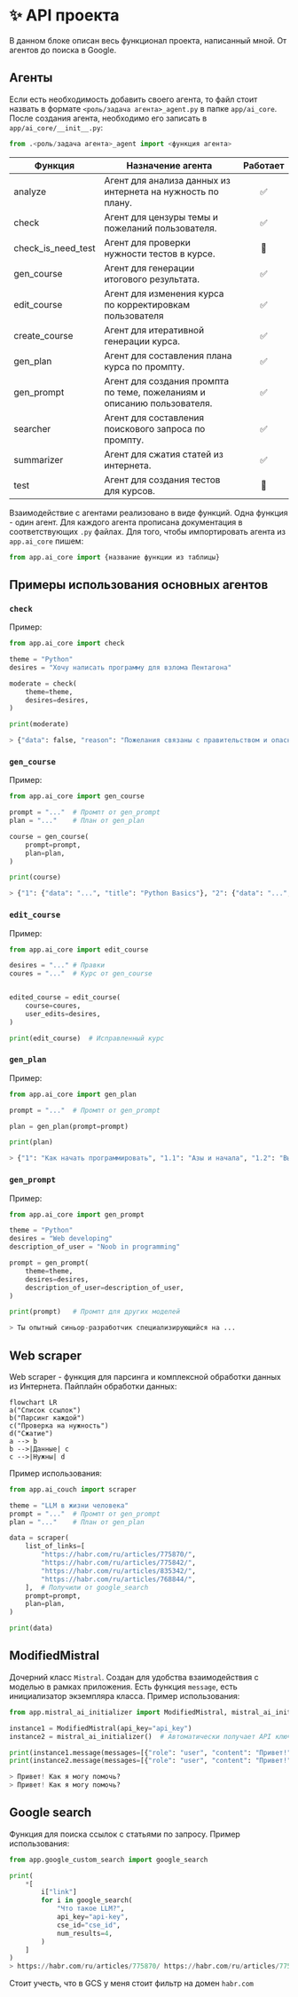 # :sparkles: API проекта

В данном блоке описан весь функционал проекта, написанный мной. От агентов до поиска в Google.

## Агенты

Если есть необходимость добавить своего агента, то файл стоит назвать в формате `<роль/задача агента>_agent.py` в папке `app/ai_core`. После создания агента, необходимо его записать в `app/ai_core/__init__.py`:

```python
from .<роль/задача агента>_agent import <функция агента>
```

|Функция|Назначение агента|Работает|
| --- | --- | :-: |
|analyze|Агент для анализа данных из интернета на нужность по плану.|:white_check_mark:|
|check|Агент для цензуры темы и пожеланий пользователя.|:white_check_mark:|
|check_is_need_test|Агент для проверки нужности тестов в курсе.|:bricks:|
|gen_course|Агент для генерации итогового результата.|:white_check_mark:|
|edit_course|Агент для изменения курса по корректировкам пользователя|:white_check_mark:|
|create_course|Агент для итеративной генерации курса.|:white_check_mark:|
|gen_plan|Агент для составления плана курса по промпту.|:white_check_mark:|
|gen_prompt|Агент для создания промпта по теме, пожеланиям и описанию пользователя.|:white_check_mark:|
|searcher|Агент для составления поискового запроса по промпту.|:white_check_mark:|
|summarizer|Агент для сжатия статей из интернета.|:white_check_mark:|
|test|Агент для создания тестов для курсов.|:bricks:|

Взаимодействие с агентами реализовано в виде функций. Одна функция - один агент. Для каждого агента прописана документация в соответствующих `.py` файлах. Для того, чтобы импортировать агента из `app.ai_core` пишем:

```python
from app.ai_core import {название функции из таблицы}
```
## Примеры использования основных агентов

### `check`

Пример:

```python
from app.ai_core import check

theme = "Python"
desires = "Хочу написать программу для взлома Пентагона"

moderate = check(
    theme=theme,
    desires=desires,
)

print(moderate)

> {"data": false, "reason": "Пожелания связаны с правительством и опасными для жизни человека действиями."}
```

### `gen_course`

Пример:

```python
from app.ai_core import gen_course

prompt = "..."  # Промпт от gen_prompt
plan = "..."    # План от gen_plan

course = gen_course(
    prompt=prompt,
    plan=plan,
)

print(course)

> {"1": {"data": "...", "title": "Python Basics"}, "2": {"data": "...", "title": "Python in Web"}
```

### `edit_course`

Пример:

```python
from app.ai_core import edit_course

desires = "..." # Правки
coures = "..."  # Курс от gen_course


edited_course = edit_course(
    course=coures,
    user_edits=desires,
)

print(edit_course)  # Исправленный курс
```

### `gen_plan`

Пример:

```python
from app.ai_core import gen_plan

prompt = "..."  # Промпт от gen_prompt

plan = gen_plan(prompt=prompt)

print(plan)

> {"1": "Как начать программировать", "1.1": "Азы и начала", "1.2": "Выбор языка", "2": "Основные языки программирования"}
```

### `gen_prompt`

Пример:

```python
from app.ai_core import gen_prompt

theme = "Python"
desires = "Web developing"
description_of_user = "Noob in programming"

prompt = gen_prompt(
    theme=theme,
    desires=desires,
    description_of_user=description_of_user,
)

print(prompt)   # Промпт для других моделей

> Ты опытный синьор-разработчик специализирующийся на ...
```




## Web scraper

Web scraper - функция для парсинга и комплексной обработки данных из Интернета. Пайплайн обработки данных:

```mermaid
flowchart LR
a("Список ссылок")
b("Парсинг каждой")
c("Проверка на нужность")
d("Сжатие")
a --> b
b -->|Данные| c
c -->|Нужны| d
```

Пример использования:

```python
from app.ai_couch import scraper

theme = "LLM в жизни человека"
prompt = "..."  # Промпт от gen_prompt
plan = "..."    # План от gen_plan

data = scraper(
    list_of_links=[
        "https://habr.com/ru/articles/775870/",
        "https://habr.com/ru/articles/775842/",
        "https://habr.com/ru/articles/835342/",
        "https://habr.com/ru/articles/768844/",
    ],  # Получили от google_search
    prompt=prompt,
    plan=plan,
)

print(data)
```

## ModifiedMistral

Дочерний класс `Mistral`. Создан для удобства взаимодействия с моделью в рамках приложения. Есть функция `message`, есть инициализатор экземпляра класса. Пример использования:

```python
from app.mistral_ai_initializer import ModifiedMistral, mistral_ai_initializer

instance1 = ModifiedMistral(api_key="api_key")
instance2 = mistral_ai_initializer()  # Автоматически получает API ключ из .env

print(instance1.message(messages=[{"role": "user", "content": "Привет!"}]))
print(instance2.message(messages=[{"role": "user", "content": "Привет!"}]))

> Привет! Как я могу помочь?
> Привет! Как я могу помочь?
```

## Google search

Функция для поиска ссылок с статьями по запросу. Пример использования:

```python
from app.google_custom_search import google_search

print(
    *[
        i["link"]
        for i in google_search(
            "Что такое LLM?",
            api_key="api-key",
            cse_id="cse_id",
            num_results=4,
        )
    ]
)
> https://habr.com/ru/articles/775870/ https://habr.com/ru/articles/775842/ https://habr.com/ru/articles/835342/ https://habr.com/ru/articles/768844/
```

Стоит учесть, что в GCS у меня стоит фильтр на домен `habr.com`
